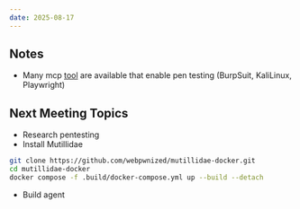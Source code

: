 ```yaml
---
date: 2025-08-17
---
```

## Notes
- Many mcp [tool](Tools) are available that enable pen testing (BurpSuit, KaliLinux, Playwright)
## Next Meeting Topics
- Research pentesting
- Install Mutillidae
```bash
git clone https://github.com/webpwnized/mutillidae-docker.git
cd mutillidae-docker
docker compose -f .build/docker-compose.yml up --build --detach
```
- Build agent 
